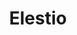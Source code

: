---
blog: https://blog.elest.io/
codehost: https://github.com/https://github.com/elestio
linkedin: https://linkedin.com/company/elestio
logohandle: elestio
sort: elestio
title: Elestio
twitter: https://x.com/elestio
website: https://elest.io/
---